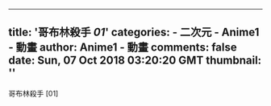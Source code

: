 
---
title: '哥布林殺手 _01_'
categories: 
    - 二次元
    - Anime1 - 動畫
author: Anime1 - 動畫
comments: false
date: Sun, 07 Oct 2018 03:20:20 GMT
thumbnail: ''
---

<div>   
哥布林殺手 [01]  
</div>
            
